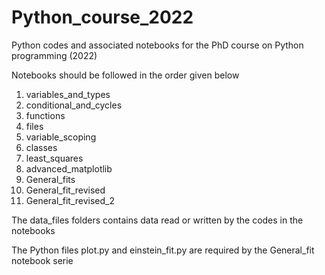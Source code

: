 # Python_course_2022

Python codes and associated notebooks for the PhD course on Python programming (2022)

Notebooks should be followed in the order given below

1)   variables_and_types
2)   conditional_and_cycles
3)   functions
4)   files
5)   variable_scoping
6)   classes
7)   least_squares
8)   advanced_matplotlib
9)   General_fits
10)   General_fit_revised
11)   General_fit_revised_2


The data_files folders contains data read or written by the codes in the notebooks

The Python files plot.py and einstein_fit.py are required by the General_fit notebook serie
